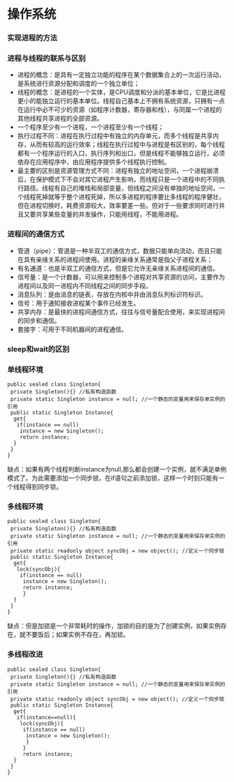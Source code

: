 # 操作系统
### 实现进程的方法
### 进程与线程的联系与区别
* 进程的概念：是具有一定独立功能的程序在某个数据集合上的一次运行活动，是系统进行资源分配和调度的一个独立单位；
* 线程的概念：是进程的一个实体，是CPU调度和分派的基本单位，它是比进程更小的能独立运行的基本单位。线程自己基本上不拥有系统资源，只拥有一点在运行中必不可少的资源（如程序计数器，寄存器和栈），与同属一个进程的其他线程共享进程的全部资源。
* 一个程序至少有一个进程，一个进程至少有一个线程；
* 执行过程不同：进程在执行过程中有独立的内存单元，而多个线程是共享内存，从而有较高的运行效率；线程在执行过程中与进程是有区别的，每个线程都有一个程序运行的入口，执行序列和出口，但是线程不能够独立运行，必须依存在应用程序中，由应用程序提供多个线程执行控制。
* 最主要的区别是资源管理方式不同：进程有独立的地址空间，一个进程崩溃后，在保护模式下不会对其它进程产生影响，而线程只是一个进程中的不同执行路径。线程有自己的堆栈和局部变量，但线程之间没有单独的地址空间，一个线程死掉就等于整个进程死掉，所以多进程的程序要比多线程的程序健壮，但在进程切换时，耗费资源较大，效率要差一些。但对于一些要求同时进行并且又要共享某些变量的并发操作，只能用线程，不能用进程。

### 进程间的通信方式
* 管道（pipe）：管道是一种半双工的通信方式，数据只能单向流动，而且只能在具有亲缘关系的进程间使用。进程的亲缘关系通常是指父子进程关系；
* 有名通道：也是半双工的通信方式，但是它允许无亲缘关系进程间的通信。
* 信号量：是一个计数器，可以用来控制多个进程对共享资源的访问，主要作为进程间以及同一进程内不同线程之间的同步手段。
* 消息队列：是由消息的链表，存放在内核中并由消息队列标识符标识。
* 信号：用于通知接收进程某个事件已经发生。
* 共享内存：是最快的进程间通信方式，往往与信号量配合使用，来实现进程间的同步和通信。
* 套接字：可用于不同机器间的进程通信。

### sleep和wait的区别

### 单线程环境
```
public sealed class Singleton{
 private Singleton(){} //私有构造函数
 private static Singleton instance = null; //一个静态的变量用来保存单实例的引用
 public static Singleton Instance{
  get{
   if(instance == null)
    instance = new Singleton();
    return instance;
  }
 }
}
```
缺点：如果有两个线程判断instance为null,那么都会创建一个实例，就不满足单例模式了。为此需要添加一个同步锁，在if语句之前添加锁，这样一个时刻只能有一个线程得到同步锁。
### 多线程环境
```
public sealed class Singleton{
 private Singleton(){} //私有构造函数
 private static Singleton instance = null; //一个静态的变量用来保存单实例的引用
 private static readonly object syncObj = new object(); //定义一个同步锁
 public static Singleton Instance{
  get{
   lock(syncObj){
    if(instance == null)
     instance = new Singleton();
     return instance;
     }
  }
 }
}
```
缺点：但是加锁是一个非常耗时的操作，加锁的目的是为了创建实例，如果实例存在，就不要饭后；如果实例不存在，再加锁。
### 多线程改进
```
public sealed class Singleton{
 private Singleton(){} //私有构造函数
 private static Singleton instance = null; //一个静态的变量用来保存单实例的引用
 private static readonly object syncObj = new object(); //定义一个同步锁
 public static Singleton Instance{
  get{
   if(instance==null){
    lock(syncObj){
     if(instance == null)
      instance = new Singleton();
      }
     }
     return instance;
  }
 }
}
```
